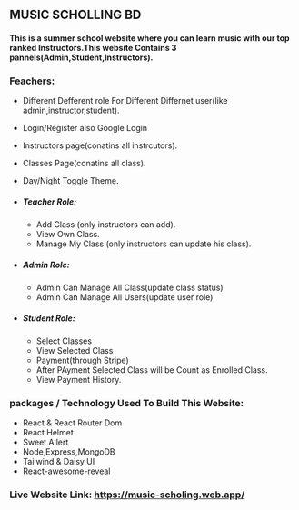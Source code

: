## MUSIC SCHOLLING BD

#### This is a summer school website where you can learn music with our top ranked Instructors.This website Contains 3 pannels(Admin,Student,Instructors).

### Feachers:

- Different Defferent role For Different Differnet user(like admin,instructor,student).
- Login/Register also Google Login
- Instructors page(conatins all instrcutors).
- Classes Page(conatins all class).
- Day/Night Toggle Theme.

- ##### Teacher Role:
    - Add Class (only instructors can add).
    - View Own Class.
    - Manage My Class (only instructors can update his class).

- ##### Admin Role:
    - Admin Can Manage All Class(update class status)
    - Admin Can Manage All Users(update user role)

- ##### Student Role:
    - Select Classes
    - View Selected Class
    - Payment(through Stripe)
    - After PAyment Selected Class will be Count as Enrolled Class.
    - View Payment History.


### packages / Technology Used To Build This Website:
- React & React Router Dom
- React Helmet
- Sweet Allert
- Node,Express,MongoDB
- Tailwind & Daisy UI
- React-awesome-reveal

### Live Website Link: https://music-scholing.web.app/